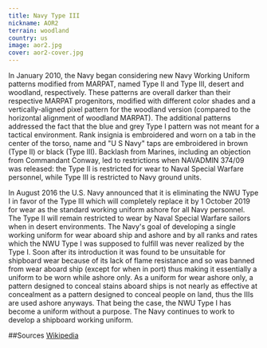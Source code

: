 ```yaml
---
title: Navy Type III
nickname: AOR2
terrain: woodland
country: us
image: aor2.jpg
cover: aor2-cover.jpg
---
```

In January 2010, the Navy began considering new Navy Working Uniform patterns modified from MARPAT, named Type II and Type III, desert and woodland, respectively. These patterns are overall darker than their respective MARPAT progenitors, modified with different color shades and a vertically-aligned pixel pattern for the woodland version (compared to the horizontal alignment of woodland MARPAT). The additional patterns addressed the fact that the blue and grey Type I pattern was not meant for a tactical environment. Rank insignia is embroidered and worn on a tab in the center of the torso, name and "U S Navy" taps are embroidered in brown (Type II) or black (Type III). Backlash from Marines, including an objection from Commandant Conway, led to restrictions when NAVADMIN 374/09 was released: the Type II is restricted for wear to Naval Special Warfare personnel, while Type III is restricted to Navy ground units.

In August 2016 the U.S. Navy announced that it is eliminating the NWU Type I in favor of the Type III which will completely replace it by 1 October 2019 for wear as the standard working uniform ashore for all Navy personnel. The Type II will remain restricted to wear by Naval Special Warfare sailors when in desert environments. The Navy's goal of developing a single working uniform for wear aboard ship and ashore and by all ranks and rates which the NWU Type I was supposed to fulfill was never realized by the Type I. Soon after its introduction it was found to be unsuitable for shipboard wear because of its lack of flame resistance and so was banned from wear aboard ship (except for when in port) thus making it essentially a uniform to be worn while ashore only. As a uniform for wear ashore only, a pattern designed to conceal stains aboard ships is not nearly as effective at concealment as a pattern designed to conceal people on land, thus the IIIs are used ashore anyways. That being the case, the NWU Type I has become a uniform without a purpose. The Navy continues to work to develop a shipboard working uniform.

##Sources
[Wikipedia](https://en.wikipedia.org/wiki/Uniforms_of_the_United_States_Navy)
